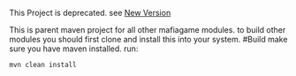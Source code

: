 This Project is deprecated. see [New Version](https://github.com/mafiagameir/mafia-game)

This is parent maven project for all other mafiagame modules. to build other modules you should first clone and install this into your system.
#Build
make sure you have maven installed. run:
<pre><code>mvn clean install</code></pre>
